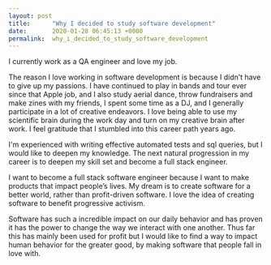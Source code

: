 ```yaml
---
layout: post
title:      "Why I decided to study software development"
date:       2020-01-28 06:45:13 +0000
permalink:  why_i_decided_to_study_software_development
---
```


I currently work as a QA engineer and love my job.

The reason I love working in software development is because I didn’t have to give up my passions. I have continued to play in bands and tour ever since that Apple job, and I also study aerial dance, throw fundraisers and make zines with my friends, I spent some time as a DJ, and I generally participate in a lot of creative endeavors. I love being able to use my scientific brain during the work day and turn on my creative brain after work.  I feel gratitude that I stumbled into this career path years ago.

I'm experienced with writing effective automated tests and sql queries, but I would like to deepen my knowledge.  The next natural progression in my career is to deepen my skill set and become a full stack engineer.

I want to become a full stack software engineer because I want to make products that impact people’s lives. My dream is to create software for a better world, rather than profit-driven software. I love the idea of creating software to benefit progressive activism. 

Software has such a incredible impact on our daily behavior and has proven it has the power to change the way we interact with one another. Thus far this has mainly been used for profit but I would like to find a way to impact human behavior for the greater good, by making software that people fall in love with.
